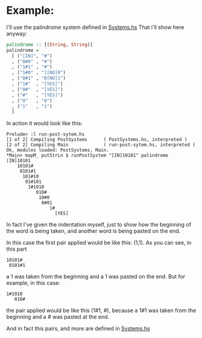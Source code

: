 # Example:

I'll use the palindrome system defined in
[Systems.hs](https://github.com/Average-user/post-systems/Systems.hs)
That i'll show here anyway:

```Haskell
palindrome :: [(String, String)]
palindrome =
  [ ("[IN]", "#")
  , ("0#0" , "#")
  , ("1#1" , "#")
  , ("1#0" , "1[NO]0")
  , ("0#1" , "0[NO]1")
  , ("1#"  , "[YES]")
  , ("0#"  , "[YES]")
  , ("#"   , "[YES]")
  , ("0"   , "0")
  , ("1"   , "1")
  ]
```
In action it would look like this:

```plain
Prelude> :l run-post-sytem.hs
[1 of 2] Compiling PostSystems      ( PostSystems.hs, interpreted )
[2 of 2] Compiling Main             ( run-post-sytem.hs, interpreted )
Ok, modules loaded: PostSystems, Main.
*Main> mapM_ putStrLn $ runPostSystem "[IN]10101" palindrome
[IN]10101
    10101#
     0101#1
      101#10
       01#101
        1#1010
           010#
            10#0
             0#01
                1#
                  [YES]
```
In fact I've given the indentation myself, just to show how the beginning of the
word is being taken, and another word is being pasted on the end.

In this case the first pair applied would be like this: (1,1). As you can see,
in this part
```plain
10101#
 0101#1
```
a 1 was taken from the beginning and a 1 was pasted on the end. But for example,
in this case:
```plain
1#1010
   010#
```
the pair applied would be like this (1#1, #), because a 1#1 was taken from the
beginning and a # was pasted at the end.

And in fact this pairs, and more are defined in
[Systems.hs](https://github.com/Average-user/post-systems/Systems.hs)
